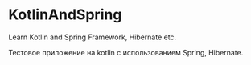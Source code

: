 # KotlinAndSpring
Learn Kotlin and Spring Framework, Hibernate etc.


Тестовое приложение на kotlin с использованием Spring, Hibernate.
